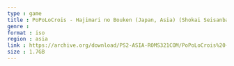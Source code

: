 ```yaml
---
type : game
title : PoPoLoCrois - Hajimari no Bouken (Japan, Asia) (Shokai Seisanban)
genre : 
format : iso
region : asia
link : https://archive.org/download/PS2-ASIA-ROMS321COM/PoPoLoCrois%20-%20Hajimari%20no%20Bouken%20%28Japan%2C%20Asia%29%20%28Shokai%20Seisanban%29.7z
size : 1.7GB
---
```

